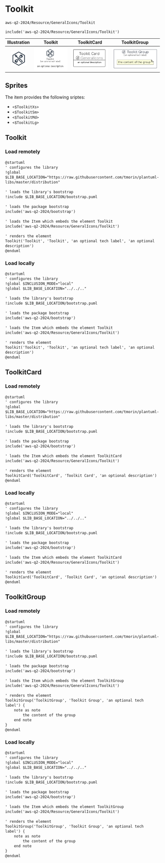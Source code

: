# Toolkit


```text
aws-q2-2024/Resource/GeneralIcons/Toolkit
```

```text
include('aws-q2-2024/Resource/GeneralIcons/Toolkit')
```



| Illustration | Toolkit | ToolkitCard | ToolkitGroup |
| :---: | :---: | :---: | :---: |
| ![illustration for Illustration](../../../aws-q2-2024/Resource/GeneralIcons/Toolkit.png) | ![illustration for Toolkit](../../../aws-q2-2024/Resource/GeneralIcons/Toolkit.Local.png) | ![illustration for ToolkitCard](../../../aws-q2-2024/Resource/GeneralIcons/ToolkitCard.Local.png) | ![illustration for ToolkitGroup](../../../aws-q2-2024/Resource/GeneralIcons/ToolkitGroup.Local.png) |



## Sprites
The item provides the following sriptes:

- `<$ToolkitXs>`
- `<$ToolkitSm>`
- `<$ToolkitMd>`
- `<$ToolkitLg>`





## Toolkit

### Load remotely
```plantuml
@startuml
' configures the library
!global $LIB_BASE_LOCATION="https://raw.githubusercontent.com/tmorin/plantuml-libs/master/distribution"

' loads the library's bootstrap
!include $LIB_BASE_LOCATION/bootstrap.puml

' loads the package bootstrap
include('aws-q2-2024/bootstrap')

' loads the Item which embeds the element Toolkit
include('aws-q2-2024/Resource/GeneralIcons/Toolkit')

' renders the element
Toolkit('Toolkit', 'Toolkit', 'an optional tech label', 'an optional description')
@enduml
```

### Load locally
```plantuml
@startuml
' configures the library
!global $INCLUSION_MODE="local"
!global $LIB_BASE_LOCATION="../../.."

' loads the library's bootstrap
!include $LIB_BASE_LOCATION/bootstrap.puml

' loads the package bootstrap
include('aws-q2-2024/bootstrap')

' loads the Item which embeds the element Toolkit
include('aws-q2-2024/Resource/GeneralIcons/Toolkit')

' renders the element
Toolkit('Toolkit', 'Toolkit', 'an optional tech label', 'an optional description')
@enduml
```

## ToolkitCard

### Load remotely
```plantuml
@startuml
' configures the library
!global $LIB_BASE_LOCATION="https://raw.githubusercontent.com/tmorin/plantuml-libs/master/distribution"

' loads the library's bootstrap
!include $LIB_BASE_LOCATION/bootstrap.puml

' loads the package bootstrap
include('aws-q2-2024/bootstrap')

' loads the Item which embeds the element ToolkitCard
include('aws-q2-2024/Resource/GeneralIcons/Toolkit')

' renders the element
ToolkitCard('ToolkitCard', 'Toolkit Card', 'an optional description')
@enduml
```

### Load locally
```plantuml
@startuml
' configures the library
!global $INCLUSION_MODE="local"
!global $LIB_BASE_LOCATION="../../.."

' loads the library's bootstrap
!include $LIB_BASE_LOCATION/bootstrap.puml

' loads the package bootstrap
include('aws-q2-2024/bootstrap')

' loads the Item which embeds the element ToolkitCard
include('aws-q2-2024/Resource/GeneralIcons/Toolkit')

' renders the element
ToolkitCard('ToolkitCard', 'Toolkit Card', 'an optional description')
@enduml
```

## ToolkitGroup

### Load remotely
```plantuml
@startuml
' configures the library
!global $LIB_BASE_LOCATION="https://raw.githubusercontent.com/tmorin/plantuml-libs/master/distribution"

' loads the library's bootstrap
!include $LIB_BASE_LOCATION/bootstrap.puml

' loads the package bootstrap
include('aws-q2-2024/bootstrap')

' loads the Item which embeds the element ToolkitGroup
include('aws-q2-2024/Resource/GeneralIcons/Toolkit')

' renders the element
ToolkitGroup('ToolkitGroup', 'Toolkit Group', 'an optional tech label') {
    note as note
        the content of the group
    end note
}
@enduml
```

### Load locally
```plantuml
@startuml
' configures the library
!global $INCLUSION_MODE="local"
!global $LIB_BASE_LOCATION="../../.."

' loads the library's bootstrap
!include $LIB_BASE_LOCATION/bootstrap.puml

' loads the package bootstrap
include('aws-q2-2024/bootstrap')

' loads the Item which embeds the element ToolkitGroup
include('aws-q2-2024/Resource/GeneralIcons/Toolkit')

' renders the element
ToolkitGroup('ToolkitGroup', 'Toolkit Group', 'an optional tech label') {
    note as note
        the content of the group
    end note
}
@enduml
```

